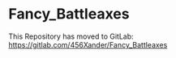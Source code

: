 # Fancy_Battleaxes
This Repository has moved to GitLab: https://gitlab.com/456Xander/Fancy_Battleaxes
